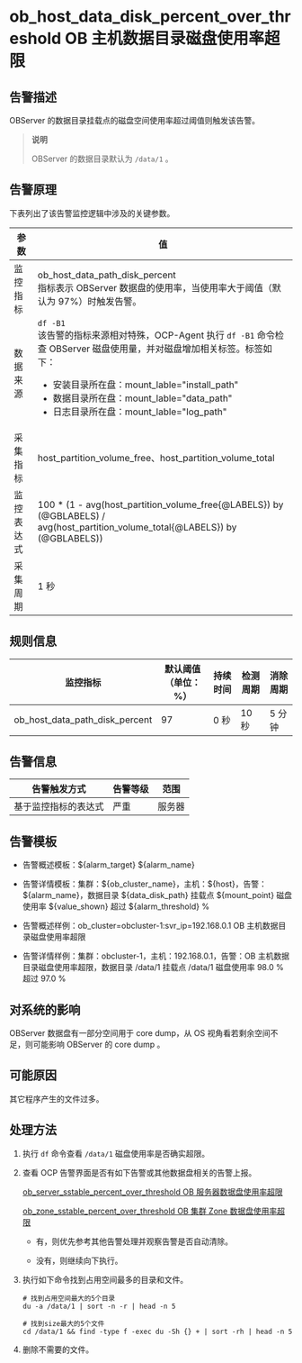 ob_host_data_disk_percent_over_threshold OB 主机数据目录磁盘使用率超限
==============================================================================

告警描述
-------------------------

OBServer 的数据目录挂载点的磁盘空间使用率超过阈值则触发该告警。

> **说明**
>
> OBServer 的数据目录默认为 `/data/1` 。

告警原理
-------------------------

下表列出了该告警监控逻辑中涉及的关键参数。

|  参数   |                                                                                                                                                                                                值                                                                                                                                                                                                 |
|-------|--------------------------------------------------------------------------------------------------------------------------------------------------------------------------------------------------------------------------------------------------------------------------------------------------------------------------------------------------------------------------------------------------|
| 监控指标  | ob_host_data_path_disk_percent </br> 指标表示 OBServer 数据盘的使用率，当使用率大于阈值（默认为 97%）时触发告警。                                                                                                                                                                                                                                                                             |
| 数据来源  | `df -B1`  </br>  该告警的指标来源相对特殊，OCP-Agent 执行 `df -B1` 命令检查 OBServer 磁盘使用量，并对磁盘增加相关标签。标签如下：<ul><li> 安装目录所在盘：mount_lable="install_path"  </li><li>数据目录所在盘：mount_lable="data_path"  </li><li>日志目录所在盘：mount_lable="log_path"  </li></ul>  |
| 采集指标  | host_partition_volume_free、host_partition_volume_total                                                                                                                                                                                                                                                                                                                                           |
| 监控表达式 | 100 \* (1 - avg(host_partition_volume_free{@LABELS}) by (@GBLABELS) / avg(host_partition_volume_total{@LABELS}) by (@GBLABELS))                                                                                                                                                                                                                                                                  |
| 采集周期  | 1 秒                                                                                                                                                                                                                                                                                                                                                                                              |

规则信息
-------------------------

|              监控指标              | 默认阈值（单位：%） | 持续时间 | 检测周期 | 消除周期 |
|--------------------------------|------------|------|------|------|
| ob_host_data_path_disk_percent | 97         | 0 秒  | 10 秒 | 5 分钟 |

告警信息
-------------------------

|   告警触发方式   | 告警等级 | 范围  |
|------------|------|-----|
| 基于监控指标的表达式 | 严重   | 服务器 |

告警模板
-------------------------

* 告警概述模板：\${alarm_target} \${alarm_name}

* 告警详情模板：集群：\${ob_cluster_name}，主机：\${host}，告警：\${alarm_name}，数据目录 \${data_disk_path} 挂载点 \${mount_point} 磁盘使用率 \${value_shown} 超过 ${alarm_threshold} %

* 告警概述样例：ob_cluster=obcluster-1:svr_ip=192.168.0.1 OB 主机数据目录磁盘使用率超限

* 告警详情样例：集群：obcluster-1，主机：192.168.0.1，告警：OB 主机数据目录磁盘使用率超限，数据目录 /data/1 挂载点 /data/1 磁盘使用率 98.0 % 超过 97.0 %

对系统的影响
---------------------------

OBServer 数据盘有一部分空间用于 core dump，从 OS 视角看若剩余空间不足，则可能影响 OBServer 的 core dump 。

可能原因
-------------------------

其它程序产生的文件过多。

处理方法
-------------------------

1. 执行 `df` 命令查看 `/data/1` 磁盘使用率是否确实超限。

2. 查看 OCP 告警界面是否有如下告警或其他数据盘相关的告警上报。

   [ob_server_sstable_percent_over_threshold OB 服务器数据盘使用率超限](22.ob_server_sstable_percent_over_threshold.md)

   [ob_zone_sstable_percent_over_threshold OB 集群 Zone 数据盘使用率超限](27.ob_zone_sstable_percent_over_threshold.md)
   * 有，则优先参考其他告警处理并观察告警是否自动清除。

   * 没有，则继续向下执行。

3. 执行如下命令找到占用空间最多的目录和文件。

   ```shell
   # 找到占用空间最大的5个目录
   du -a /data/1 | sort -n -r | head -n 5
   
   # 找到size最大的5个文件
   cd /data/1 && find -type f -exec du -Sh {} + | sort -rh | head -n 5
   ```

4. 删除不需要的文件。
